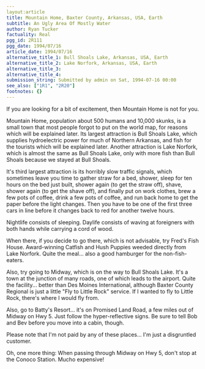 ```yaml
---
layout:article
title: Mountain Home, Baxter County, Arkansas, USA, Earth
subtitle: An Ugly Area Of Mostly Water
author: Ryan Tucker
factuality: Real
pgg_id: 2R111
pgg_date: 1994/07/16
article_date: 1994/07/16
alternative_title_1: Bull Shoals Lake, Arkansas, USA, Earth
alternative_title_2: Lake Norfork, Arkansas, USA, Earth
alternative_title_3: 
alternative_title_4: 
submission_string: Submitted by admin on Sat, 1994-07-16 00:00
see_also: ["1R1", "2R20"]
footnotes: {}
---
```

<div>
<p>If you are looking for a bit of excitement, then Mountain Home is not for you.</p>
<p>Mountain Home, population about 500 humans and 10,000 skunks, is a small town that most people forgot to put on the world map, for reasons which will be explained later. Its largest attraction is Bull Shoals Lake, which supplies hydroelectric power for much of Northern Arkansas, and fish for the tourists which will be explained later. Another attraction is Lake Norfork, which is almost the same as Bull Shoals Lake, only with more fish than Bull Shoals because we stayed at Bull Shoals.</p>
<p>It's third largest attraction is its horribly slow traffic signals, which sometimes leave you time to gather straw for a bed, shower, sleep for ten hours on the bed just built, shower again (to get the straw off), shave, shower again (to get the shave off), and finally put on work clothes, brew a few pots of coffee, drink a few pots of coffee, and run back home to get the paper before the light changes. Then you have to be one of the first three cars in line before it changes back to red for another twelve hours.</p>
<p>Nightlife consists of sleeping. Daylife consists of waving at foreigners with both hands while carrying a cord of wood.</p>
<p>When there, if you decide to go there, which is not advisable, try Fred's Fish House. Award-winning Catfish and Hush Puppies weeded directly from Lake Norfork. Quite the meal... also a good hamburger for the non-fish- eaters.</p>
<p>Also, try going to Midway, which is on the way to Bull Shoals Lake. It's a town at the junction of many roads, one of which leads to the airport. Quite the facility... better than Des Moines International, although Baxter County Regional is just a little "Fly to Little Rock" service. If I wanted to fly to Little Rock, there's where I would fly from.</p>
<p>Also, go to Batty's Resort... it's on Promised Land Road, a few miles out of Midway on Hwy 5. Just follow the hyper-reflective signs. Be sure to tell Bob and Bev before you move into a cabin, though.</p>
<p>Please note that I'm not paid by any of these places... I'm just a disgruntled customer.</p>
<p>Oh, one more thing: When passing through Midway on Hwy 5, don't stop at the Conoco Station. Mucho expensive!</p>
</div>
